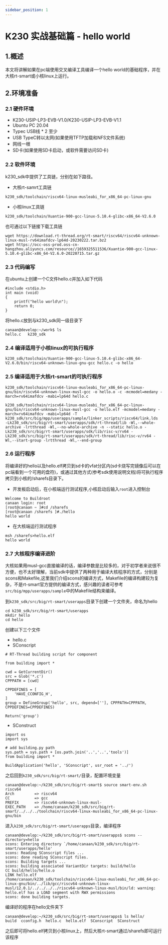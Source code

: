 ```yaml
---
sidebar_position: 1
---
```


# K230 实战基础篇 - hello world

## 1.概述

本文将讲解如果在pc端使用交叉编译工具编译一个hello world的基础程序，并在大核rt-smart或小核linux上运行。

## 2.环境准备

### 2.1 硬件环境

- K230-USIP-LP3-EVB-V1.0/K230-USIP-LP3-EVB-V1.1
- Ubuntu PC 20.04
- Typec USB线 * 2 至少
- USB TypeC转以太网(如果使用TFTP加载和NFS文件系统)
- 网线一根
- SD卡(如果使用SD卡启动，或软件需要访问SD卡)

### 2.2 软件环境

k230_sdk中提供了工具链，分别在如下路径。

- 大核rt-samrt工具链

```
k230_sdk/toolchain/riscv64-linux-musleabi_for_x86_64-pc-linux-gnu
```



- 小核linux工具链

```
k230_sdk/toolchain/Xuantie-900-gcc-linux-5.10.4-glibc-x86_64-V2.6.0
```



也可通过以下链接下载工具链

```
wget https://download.rt-thread.org/rt-smart/riscv64/riscv64-unknown-linux-musl-rv64imafdcv-lp64d-20230222.tar.bz2
wget https://occ-oss-prod.oss-cn-hangzhou.aliyuncs.com/resource//1659325511536/Xuantie-900-gcc-linux-5.10.4-glibc-x86_64-V2.6.0-20220715.tar.gz
```



### 2.3 代码编写

在ubuntu上创建一个C文件hello.c并加入如下代码

```
#include <stdio.h>
int main (void)
{
    printf("hello world\n");
    return 0;
}
```



将hello.c放到与k230_sdk同一级目录下

```
canaan@develop:~/work$ ls
hello.c   k230_sdk
```



### 2.4 编译适用于小核linux的可执行程序

```
k230_sdk/toolchain/Xuantie-900-gcc-linux-5.10.4-glibc-x86_64-V2.6.0/bin/riscv64-unknown-linux-gnu-gcc hello.c -o hello
```



### 2.5 编译适用于大核rt-smart的可执行程序

```
k230_sdk/toolchain/riscv64-linux-musleabi_for_x86_64-pc-linux-gnu/bin/riscv64-unknown-linux-musl-gcc -o hello.o -c -mcmodel=medany -march=rv64imafdcv -mabi=lp64d hello.c

k230_sdk/toolchain/riscv64-linux-musleabi_for_x86_64-pc-linux-gnu/bin/riscv64-unknown-linux-musl-gcc -o hello.elf -mcmodel=medany -march=rv64imafdcv -mabi=lp64d -T k230_sdk/src/big/mpp/userapps/sample/linker_scripts/riscv64/link.lds  -Lk230_sdk/src/big/rt-smart/userapps/sdk/rt-thread/lib -Wl,--whole-archive -lrtthread -Wl,--no-whole-archive -n --static hello.o -Lk230_sdk/src/big/rt-smart/userapps/sdk/lib/risc-v/rv64 -Lk230_sdk/src/big/rt-smart/userapps/sdk/rt-thread/lib/risc-v/rv64 -Wl,--start-group -lrtthread -Wl,--end-group
```



### 2.6 运行程序

将编译好的hello以及hello.elf拷贝到sd卡的vfat分区内(sd卡烧写完镜像后可以在pc端看到一个可用的盘符)，或通过其他方式(参考sdk使用说明文档)将可执行程序拷贝到小核的/sharefs目录下。

- 开发板启动后，在小核端运行测试程序,小核启动后输入`root`进入控制台

```
Welcome to Buildroot
canaan login: root
[root@canaan ~ ]#cd /sharefs
[root@canaan /sharefs ]#./hello
hello world
```



- 在大核端运行测试程序

```
msh /sharefs>hello.elf
hello world
```



### 2.7 大核程序编译进阶

大核如果用musl-gcc直接编译的话，编译参数是比较多的，对于初学者来说很不方便，也不太好理解，当前sdk中提供了两种用于编译大核程序的方式，分别是scons和Makefile,这里我们介绍scons的编译方式，Makefile的编译构建较为复杂，不是rt-smart官方提供的编译方式，感兴趣的读者可参考`src/big/mpp/userapps/sample`中的Makefile结构来编译。

到`k230_sdk/src/big/rt-smart/userapps`目录下创建一个文件夹，命名为hello

```
cd k230_sdk/src/big/rt-smart/userapps
mkdir hello
cd hello
```



创建以下三个文件

- hello.c
- SConscript

```
# RT-Thread building script for component

from building import *

cwd = GetCurrentDir()
src = Glob('*.c')
CPPPATH = [cwd]

CPPDEFINES = [
    'HAVE_CCONFIG_H',
]
group = DefineGroup('hello', src, depend=[''], CPPPATH=CPPPATH, CPPDEFINES=CPPDEFINES)

Return('group')
```



- SConstruct

```
import os
import sys

# add building.py path
sys.path = sys.path + [os.path.join('..','..','tools')]
from building import *

BuildApplication('hello', 'SConscript', usr_root = '../')
```



之后回到`k230_sdk/src/big/rt-smart/`目录，配置环境变量

```
canaan@develop:~/k230_sdk/src/big/rt-smart$ source smart-env.sh riscv64
Arch         => riscv64
CC           => gcc
PREFIX       => riscv64-unknown-linux-musl-
EXEC_PATH    => /home/canaan/k230_sdk/src/big/rt-smart/../../../toolchain/riscv64-linux-musleabi_for_x86_64-pc-linux-gnu/bin
```



进入`k230_sdk/src/big/rt-smart/userapps`目录，编译程序

```
canaan@develop:~/k230_sdk/src/big/rt-smart/userapps$ scons --directory=hello
scons: Entering directory `/home/canaan/k230_sdk/src/big/rt-smart/userapps/hello'
scons: Reading SConscript files ...
scons: done reading SConscript files.
scons: Building targets ...
scons: building associated VariantDir targets: build/hello
CC build/hello/hello.o
LINK hello.elf
/home/canaan/k230_sdk/toolchain/riscv64-linux-musleabi_for_x86_64-pc-linux-gnu/bin/../lib/gcc/riscv64-unknown-linux-musl/12.0.1/../../../../riscv64-unknown-linux-musl/bin/ld: warning: hello.elf has a LOAD segment with RWX permissions
scons: done building targets.
```



编译好的程序在hello文件夹下

```
canaan@develop:~/k230_sdk/src/big/rt-smart/userapps$ ls hello/
build  cconfig.h  hello.c  hello.elf  SConscript  SConstruct
```



之后即可将hello.elf拷贝到小核linux上，然后大核rt-smart通过/sharefs即可运行该程序